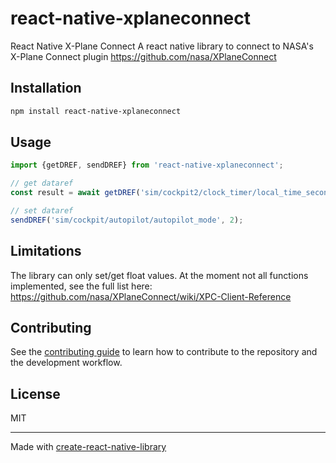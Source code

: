 # react-native-xplaneconnect

React Native X-Plane Connect
A react native library to connect to NASA's X-Plane Connect plugin
https://github.com/nasa/XPlaneConnect

## Installation

```sh
npm install react-native-xplaneconnect
```

## Usage

```js
import {getDREF, sendDREF} from 'react-native-xplaneconnect';

// get dataref
const result = await getDREF('sim/cockpit2/clock_timer/local_time_seconds');

// set dataref
sendDREF('sim/cockpit/autopilot/autopilot_mode', 2);
```

## Limitations

The library can only set/get float values. At the moment not all functions implemented, see the full list here:
https://github.com/nasa/XPlaneConnect/wiki/XPC-Client-Reference

## Contributing

See the [contributing guide](CONTRIBUTING.md) to learn how to contribute to the repository and the development workflow.

## License

MIT

---

Made with [create-react-native-library](https://github.com/callstack/react-native-builder-bob)
